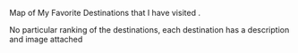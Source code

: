Map of My Favorite Destinations that I have visited .

No particular ranking of the destinations, each destination has a description and image attached 
